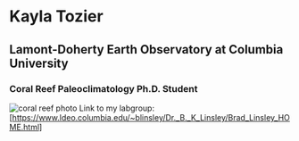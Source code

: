 # Kayla Tozier
## Lamont-Doherty Earth Observatory at Columbia University
### Coral Reef Paleoclimatology Ph.D. Student
![coral reef photo](https://images.prismic.io/greenly/4fa0f328-fdb8-41f5-bc63-1986ba514112_thumbnail.jpg?auto=compress,format)
Link to my labgroup: [https://www.ldeo.columbia.edu/~blinsley/Dr._B._K_Linsley/Brad_Linsley_HOME.html]

 
